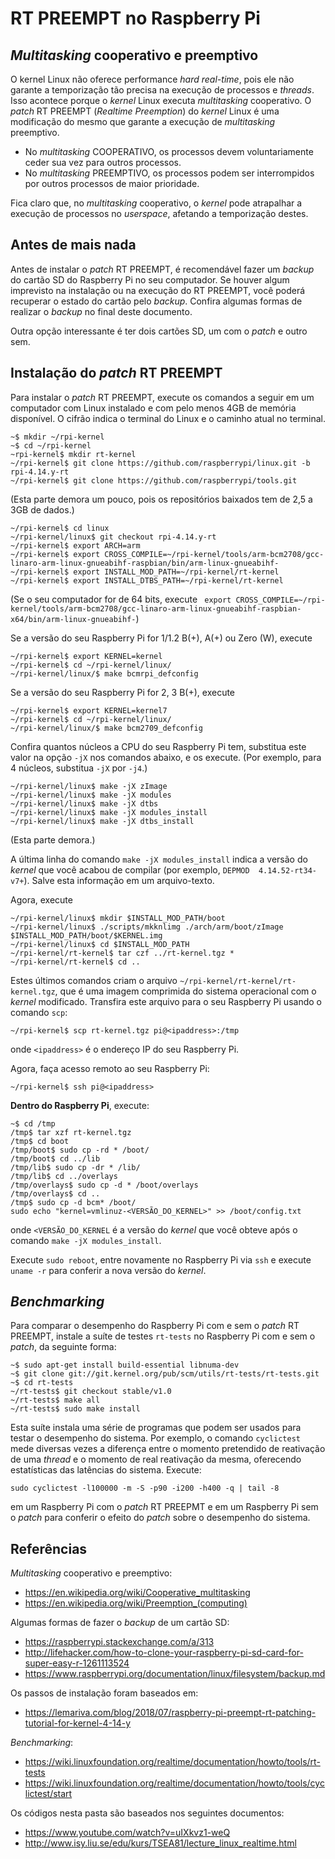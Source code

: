 # RT PREEMPT no Raspberry Pi

## _Multitasking_ cooperativo e preemptivo

O kernel Linux não oferece performance _hard real-time_, pois ele não garante a temporização tão precisa na execução de processos e _threads_. Isso acontece porque o _kernel_ Linux executa _multitasking_ cooperativo. O _patch_ RT PREEMPT (_Realtime Preemption_) do _kernel_ Linux é uma modificação do mesmo que garante a execução de _multitasking_ preemptivo.
	
- No _multitasking_ COOPERATIVO, os processos devem voluntariamente ceder sua vez para outros processos.
- No _multitasking_ PREEMPTIVO, os processos podem ser interrompidos por outros processos de maior prioridade.

Fica claro que, no _multitasking_ cooperativo, o _kernel_ pode atrapalhar a execução de processos no _userspace_, afetando a temporização destes.

## Antes de mais nada

Antes de instalar o _patch_ RT PREEMPT, é recomendável fazer um _backup_ do cartão SD do Raspberry Pi no seu computador. Se houver algum imprevisto na instalação ou na execução do RT PREEMPT, você poderá recuperar o estado do cartão pelo _backup_. Confira algumas formas de realizar o _backup_ no final deste documento.

Outra opção interessante é ter dois cartões SD, um com o _patch_ e outro sem.

## Instalação do _patch_ RT PREEMPT

Para instalar o _patch_ RT PREEMPT, execute os comandos a seguir em um computador com Linux instalado e com pelo menos 4GB de memória disponível. O cifrão indica o terminal do Linux e o caminho atual no terminal.

```
~$ mkdir ~/rpi-kernel
~$ cd ~/rpi-kernel 
~rpi-kernel$ mkdir rt-kernel
~/rpi-kernel$ git clone https://github.com/raspberrypi/linux.git -b rpi-4.14.y-rt
~/rpi-kernel$ git clone https://github.com/raspberrypi/tools.git
```
(Esta parte demora um pouco, pois os repositórios baixados tem de 2,5 a 3GB de dados.)
```
~/rpi-kernel$ cd linux
~/rpi-kernel/linux$ git checkout rpi-4.14.y-rt
~/rpi-kernel$ export ARCH=arm
~/rpi-kernel$ export CROSS_COMPILE=~/rpi-kernel/tools/arm-bcm2708/gcc-linaro-arm-linux-gnueabihf-raspbian/bin/arm-linux-gnueabihf-
~/rpi-kernel$ export INSTALL_MOD_PATH=~/rpi-kernel/rt-kernel
~/rpi-kernel$ export INSTALL_DTBS_PATH=~/rpi-kernel/rt-kernel
```
(Se o seu computador for de 64 bits, execute ``` export CROSS_COMPILE=~/rpi-kernel/tools/arm-bcm2708/gcc-linaro-arm-linux-gnueabihf-raspbian-x64/bin/arm-linux-gnueabihf-```)

Se a versão do seu Raspberry Pi for 1/1.2 B(+), A(+) ou Zero (W), execute
```
~/rpi-kernel$ export KERNEL=kernel
~/rpi-kernel$ cd ~/rpi-kernel/linux/
~/rpi-kernel/linux/$ make bcmrpi_defconfig
```
Se a versão do seu Raspberry Pi for 2, 3 B(+), execute
```
~/rpi-kernel$ export KERNEL=kernel7
~/rpi-kernel$ cd ~/rpi-kernel/linux/
~/rpi-kernel/linux/$ make bcm2709_defconfig
```
Confira quantos núcleos a CPU do seu Raspberry Pi tem, substitua este valor na opção ```-jX``` nos comandos abaixo, e os execute. (Por exemplo, para 4 núcleos, substitua ```-jX``` por ```-j4```.)
```
~/rpi-kernel/linux$ make -jX zImage 
~/rpi-kernel/linux$ make -jX modules 
~/rpi-kernel/linux$ make -jX dtbs 
~/rpi-kernel/linux$ make -jX modules_install 
~/rpi-kernel/linux$ make -jX dtbs_install
```
(Esta parte demora.)

A última linha do comando ```make -jX modules_install``` indica a versão do _kernel_ que você acabou de compilar (por exemplo, ```DEPMOD  4.14.52-rt34-v7+```). Salve esta informação em um arquivo-texto.

Agora, execute
```
~/rpi-kernel/linux$ mkdir $INSTALL_MOD_PATH/boot
~/rpi-kernel/linux$ ./scripts/mkknlimg ./arch/arm/boot/zImage $INSTALL_MOD_PATH/boot/$KERNEL.img
~/rpi-kernel/linux$ cd $INSTALL_MOD_PATH
~/rpi-kernel/rt-kernel$ tar czf ../rt-kernel.tgz *
~/rpi-kernel/rt-kernel$ cd ..
```
Estes últimos comandos criam o arquivo ```~/rpi-kernel/rt-kernel/rt-kernel.tgz```, que é uma imagem comprimida do sistema operacional com o _kernel_ modificado. Transfira este arquivo para o seu Raspberry Pi usando o comando ```scp```:
```
~/rpi-kernel$ scp rt-kernel.tgz pi@<ipaddress>:/tmp
```
onde ```<ipaddress>``` é o endereço IP do seu Raspberry Pi.

Agora, faça acesso remoto ao seu Raspberry Pi:
```
~/rpi-kernel$ ssh pi@<ipaddress>
```
**Dentro do Raspberry Pi**, execute:
```
~$ cd /tmp
/tmp$ tar xzf rt-kernel.tgz
/tmp$ cd boot
/tmp/boot$ sudo cp -rd * /boot/
/tmp/boot$ cd ../lib
/tmp/lib$ sudo cp -dr * /lib/
/tmp/lib$ cd ../overlays
/tmp/overlays$ sudo cp -d * /boot/overlays
/tmp/overlays$ cd ..
/tmp$ sudo cp -d bcm* /boot/
sudo echo "kernel=vmlinuz-<VERSÃO_DO_KERNEL>" >> /boot/config.txt
```
onde ```<VERSÃO_DO_KERNEL``` é a versão do _kernel_ que você obteve após o comando ```make -jX modules_install```.

Execute ```sudo reboot```, entre novamente no Raspberry Pi via ```ssh``` e execute ```uname -r``` para conferir a nova versão do _kernel_.

## _Benchmarking_

Para comparar o desempenho do Raspberry Pi com e sem o _patch_ RT PREEMPT, instale a suíte de testes ```rt-tests``` no Raspberry Pi com e sem o _patch_, da seguinte forma:

```
~$ sudo apt-get install build-essential libnuma-dev
~$ git clone git://git.kernel.org/pub/scm/utils/rt-tests/rt-tests.git
~$ cd rt-tests
~/rt-tests$ git checkout stable/v1.0
~/rt-tests$ make all
~/rt-tests$ sudo make install
```

Esta suíte instala uma série de programas que podem ser usados para testar o desempenho do sistema. Por exemplo, o comando ```cyclictest``` mede diversas vezes a diferença entre o momento pretendido de reativação de uma _thread_ e o momento de real reativação da mesma, oferecendo estatísticas das latências do sistema. Execute:

```
sudo cyclictest -l100000 -m -S -p90 -i200 -h400 -q | tail -8
```

em um Raspberry Pi com o _patch_ RT PREEPMT e em um Raspberry Pi sem o _patch_ para conferir o efeito do _patch_ sobre o desempenho do sistema.

## Referências

_Multitasking_ cooperativo e preemptivo:

* https://en.wikipedia.org/wiki/Cooperative_multitasking
* https://en.wikipedia.org/wiki/Preemption_(computing)

Algumas formas de fazer o _backup_ de um cartão SD:

* https://raspberrypi.stackexchange.com/a/313
* http://lifehacker.com/how-to-clone-your-raspberry-pi-sd-card-for-super-easy-r-1261113524
* https://www.raspberrypi.org/documentation/linux/filesystem/backup.md

Os passos de instalação foram baseados em:

* https://lemariva.com/blog/2018/07/raspberry-pi-preempt-rt-patching-tutorial-for-kernel-4-14-y

_Benchmarking_:

* https://wiki.linuxfoundation.org/realtime/documentation/howto/tools/rt-tests
* https://wiki.linuxfoundation.org/realtime/documentation/howto/tools/cyclictest/start

Os códigos nesta pasta são baseados nos seguintes documentos:

* https://www.youtube.com/watch?v=uIXkvz1-weQ
* http://www.isy.liu.se/edu/kurs/TSEA81/lecture_linux_realtime.html